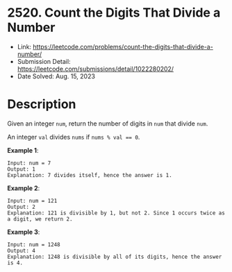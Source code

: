 # 2520. Count the Digits That Divide a Number

- Link: https://leetcode.com/problems/count-the-digits-that-divide-a-number/
- Submission Detail: https://leetcode.com/submissions/detail/1022280202/
- Date Solved: Aug. 15, 2023

# Description

Given an integer `num`, return the number of digits in `num` that divide `num`.

An integer `val` divides `nums` if `nums % val == 0`.

**Example 1**:

```
Input: num = 7
Output: 1
Explanation: 7 divides itself, hence the answer is 1.
```

**Example 2**:

```
Input: num = 121
Output: 2
Explanation: 121 is divisible by 1, but not 2. Since 1 occurs twice as a digit, we return 2.
```

**Example 3**:

```
Input: num = 1248
Output: 4
Explanation: 1248 is divisible by all of its digits, hence the answer is 4.
```
